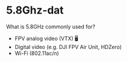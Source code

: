 
# 5.8Ghz-dat

What is 5.8GHz commonly used for?

- FPV analog video (VTX) 🖥️
- Digital video (e.g. DJI FPV Air Unit, HDZero)
- Wi-Fi (802.11ac/n)